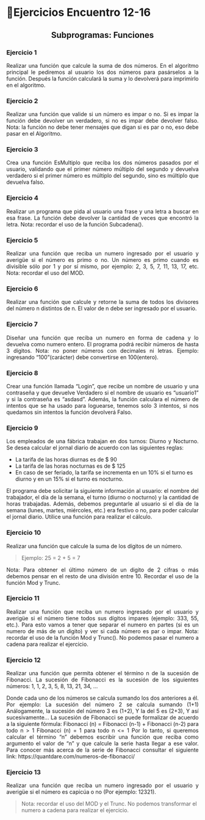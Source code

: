 # 🎏Ejercicios Encuentro 12-16

## <p align="center">Subprogramas: Funciones</p>

### Ejercicio 1
<p align="justify">Realizar una función que calcule la suma de dos números. En el algoritmo principal le
pediremos al usuario los dos números para pasárselos a la función. Después la función
calculará la suma y lo devolverá para imprimirlo en el algoritmo.</p>

### Ejercicio 2
<p align="justify">Realizar una función que valide si un número es impar o no. Si es impar la función debe
devolver un verdadero, si no es impar debe devolver falso. Nota: la función no debe tener
mensajes que digan si es par o no, eso debe pasar en el Algoritmo.</p>

### Ejercicio 3
<p align="justify">Crea una función EsMultiplo que reciba los dos números pasados por el usuario, validando
que el primer número múltiplo del segundo y devuelva verdadero si el primer número es
múltiplo del segundo, sino es múltiplo que devuelva falso.</p>

### Ejercicio 4
<p align="justify">Realizar un programa que pida al usuario una frase y una letra a buscar en esa frase. La
función debe devolver la cantidad de veces que encontró la letra. Nota: recordar el uso de la
función Subcadena().</p>

### Ejercicio 5
<p align="justify">Realizar una función que reciba un numero ingresado por el usuario y averigüe si el número es
primo o no. Un número es primo cuando es divisible sólo por 1 y por sí mismo, por ejemplo: 2,
3, 5, 7, 11, 13, 17, etc. Nota: recordar el uso del MOD.</p>

### Ejercicio 6
<p align="justify">Realizar una función que calcule y retorne la suma de todos los divisores del número n
distintos de n. El valor de n debe ser ingresado por el usuario.</p>

### Ejercicio 7
<p align="justify">Diseñar una función que reciba un numero en forma de cadena y lo devuelva como numero
entero. El programa podrá recibir números de hasta 3 dígitos. Nota: no poner números con
decimales ni letras. Ejemplo: ingresando “100”(carácter) debe convertirse en 100(entero).</p>

### Ejercicio 8
<p align="justify">Crear una función llamada “Login”, que recibe un nombre de usuario y una contraseña y que
devuelve Verdadero si el nombre de usuario es “usuario1” y si la contraseña es “asdasd”.
Además, la función calculara el número de intentos que se ha usado para loguearse, tenemos
solo 3 intentos, si nos quedamos sin intentos la función devolverá Falso.</p>

### Ejercicio 9
<p align="justify">Los empleados de una fábrica trabajan en dos turnos: Diurno y Nocturno. Se desea calcular el
jornal diario de acuerdo con las siguientes reglas:</p>

- La tarifa de las horas diurnas es de $ 90
- La tarifa de las horas nocturnas es de $ 125
- En caso de ser feriado, la tarifa se incrementa en un 10% si el turno es diurno y en un 15% si el turno es nocturno.

<p align="justify">El programa debe solicitar la siguiente información al usuario: el nombre del trabajador, el día
de la semana, el turno (diurno o nocturno) y la cantidad de horas trabajadas. Además, debemos preguntarle al usuario si el día de la semana (lunes, martes, miércoles, etc.) era
festivo o no, para poder calcular el jornal diario. Utilice una función para realizar el cálculo.</p>
  
### Ejercicio 10
<p align="justify">Realizar una función que calcule la suma de los dígitos de un número.</p>

>Ejemplo: 25 = 2 + 5 = 7

<p align="justify">Nota: Para obtener el último número de un digito de 2 cifras o más debemos pensar en el
resto de una división entre 10. Recordar el uso de la función Mod y Trunc.</p>

### Ejercicio 11
<p align="justify">Realizar una función que reciba un numero ingresado por el usuario y averigüe si el número
tiene todos sus dígitos impares (ejemplo: 333, 55, etc.). Para esto vamos a tener que separar el
numero en partes (si es un numero de más de un digito) y ver si cada número es par o impar.
Nota: recordar el uso de la función Mod y Trunc(). No podemos pasar el numero a cadena para
realizar el ejercicio.</p>

### Ejercicio 12
<p align="justify">Realizar una función que permita obtener el término n de la sucesión de Fibonacci. La
sucesión de Fibonacci es la sucesión de los siguientes números:
1, 1, 2, 3, 5, 8, 13, 21, 34, ...</p>
<p align="justify">Donde cada uno de los números se calcula sumando los dos anteriores a él. Por ejemplo:
La sucesión del número 2 se calcula sumando (1+1)
Análogamente, la sucesión del número 3 es (1+2),
Y la del 5 es (2+3),
Y así sucesivamente...
La sucesión de Fibonacci se puede formalizar de acuerdo a la siguiente fórmula:
Fibonacci (n) = Fibonacci (n-1) + Fibonacci (n-2) para todo n > 1
Fibonacci (n) = 1 para todo n <= 1
Por lo tanto, si queremos calcular el término “n” debemos escribir una función que reciba
como argumento el valor de “n” y que calcule la serie hasta llegar a ese valor.
Para conocer más acerca de la serie de Fibonacci consultar el siguiente link:
https://quantdare.com/numeros-de-fibonacci/</p>

### Ejercicio 13
<p align="justify">Realizar una función que reciba un numero ingresado por el usuario y averigüe si el número es
capicúa o no (Por ejemplo: 12321).</p>

>Nota: recordar el uso del MOD y el Trunc. No podemos transformar el numero a cadena para realizar el ejercicio.

